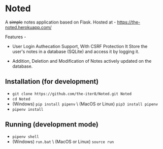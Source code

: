 # Noted
A ~~simple~~ notes application based on Flask. Hosted at - https://the-noted.herokuapp.com/

Features - 
- User Login Authecation Support, With CSRF Protection 
  It Store the user's notes in a database (SQLite) and access it by logging it.

- Addition, Deletion and Modification of Notes actively updated on the database.

## Installation (for development)
* ```git clone https://github.com/the-iter8/Noted.git Noted```
* ```cd Noted```
* (Windows) ```pip install pipenv``` \\
 (MacOS or Linux) ```pip3 install pipenv```
* ```pipenv install```

## Running (development mode)
* ```pipenv shell```
* (Windows) ```run.bat``` \\ (MacOS or Linux) ```source run```
